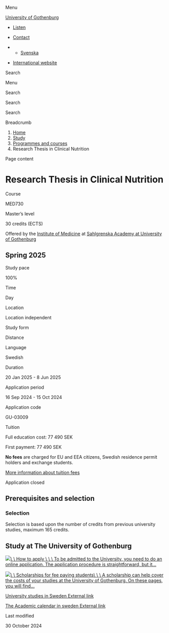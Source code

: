 Menu

[University of Gothenburg](/en)

- [Listen](//app-eu.readspeaker.com/cgi-bin/rsent?customerid=9467&lang=en_uk&readclass=region--content&url=https%3A%2F%2Fwww.gu.se%2Fen%2Fstudy-gothenburg%2Fresearch-thesis-in-clinical-nutrition-med730 "Listen with ReadSpeaker")

- [Contact](/en/contact)

- - [Svenska](/studera/hitta-utbildning/sjalvstandigt-arbete-i-klinisk-nutrition-med730)
- [International website](/en/study-gothenburg/research-thesis-in-clinical-nutrition-med730)

Search


Menu


Search


Search

Search

Breadcrumb

1. [Home](/en)
2. [Study](/en/study-in-gothenburg)
3. [Programmes and courses](/en/study-in-gothenburg/study-options)
4. Research Thesis in Clinical Nutrition


Page content

# Research Thesis in Clinical Nutrition

Course


MED730


Master’s level



30 credits (ECTS)



Offered by the
[Institute of Medicine](https://www.gu.se/en/medicine)
at
[Sahlgrenska Academy at University of Gothenburg](https://www.gu.se/en/sahlgrenska-akademin)

## Spring 2025

Study pace


100%

Time


Day

Location


Location independent

Study form


Distance

Language


Swedish

Duration


20 Jan 2025
\- 8 Jun 2025

Application period


16 Sep 2024
\- 15 Oct 2024

Application code


GU-03009

Tuition


Full education cost: 77 490 SEK

First payment: 77 490 SEK

**No fees** are charged for EU and EEA citizens, Swedish residence permit holders and exchange students.

[More information about tuition fees](https://www.gu.se/en/study-in-gothenburg/apply/tuition-fees)

Application closed


## Prerequisites and selection

### Selection

Selection is based upon the number of credits from previous university studies, maximum 165 credits.

## Study at The University of Gothenburg

[![](/sites/default/files/dynamic-image/dynamic_image_2188_218/public/2020-03/cytonn-photography-ZJEKICY5EXY-unsplash.jpg?media_id=2553&width=1904&height=208)\\
\\
How to apply \\
\\
\\
To be admitted to the University, you need to do an online application. The application procedure is straightforward, but it…](/en/study-in-gothenburg/apply)

[![](/sites/default/files/dynamic-image/dynamic_image_2188_218/public/2024-01/GU-7.jpg?media_id=95188&width=1904&height=208)\\
\\
Scholarships for fee paying students\\
\\
\\
A scholarship can help cover the costs of your studies at the University of Gothenburg. On these pages, you will find…](/en/study-in-gothenburg/apply/scholarships-for-fee-paying-students)

[University studies in Sweden External link](https://www.gu.se/en/study-in-gothenburg/before-you-arrive/university-studies-in-sweden "External link")

[The Academic calendar in sweden External link](https://www.gu.se/en/study-in-gothenburg/when-you-are-here/academic-calendar "External link")

Last modified


30 October 2024